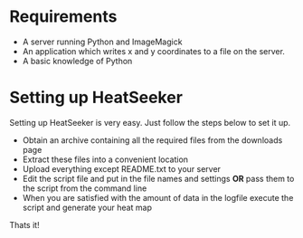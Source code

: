 # Requirements #

  * A server running Python and ImageMagick
  * An application which writes x and y coordinates to a file on the server.
  * A basic knowledge of Python


# Setting up HeatSeeker #

Setting up HeatSeeker is very easy. Just follow the steps below to set it up.

  * Obtain an archive containing all the required files from the downloads page
  * Extract these files into a convenient location
  * Upload everything except README.txt to your server
  * Edit the script file and put in the file names and settings **OR** pass them to the script from the command line
  * When you are satisfied with the amount of data in the logfile execute the script  and generate your heat map

Thats it!